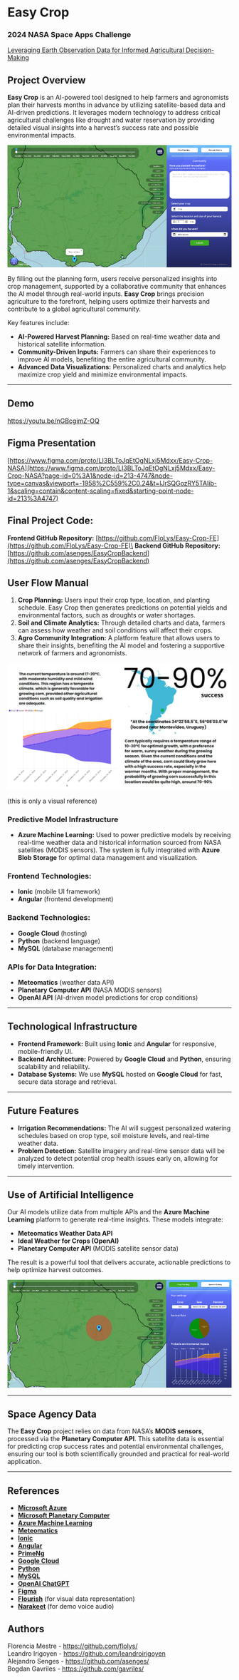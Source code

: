 # Easy Crop

### 2024 NASA Space Apps Challenge
[Leveraging Earth Observation Data for Informed Agricultural Decision-Making](https://www.spaceappschallenge.org/nasa-space-apps-2024/challenges/leveraging-earth-observation-data-for-informed-agricultural-decision-making/)

## Project Overview

**Easy Crop** is an AI-powered tool designed to help farmers and agronomists plan their harvests months in advance by utilizing satellite-based data and AI-driven predictions. It leverages modern technology to address critical agricultural challenges like drought and water reservation by providing detailed visual insights into a harvest’s success rate and possible environmental impacts.

![images/logo.png](https://github.com/FloLys/Easy-Crop-FE/blob/main/001.PNG)

By filling out the planning form, users receive personalized insights into crop management, supported by a collaborative community that enhances the AI model through real-world inputs. **Easy Crop** brings precision agriculture to the forefront, helping users optimize their harvests and contribute to a global agricultural community.

Key features include:
- **AI-Powered Harvest Planning:** Based on real-time weather data and historical satellite information.
- **Community-Driven Inputs:** Farmers can share their experiences to improve AI models, benefiting the entire agricultural community.
- **Advanced Data Visualizations:** Personalized charts and analytics help maximize crop yield and minimize environmental impacts.

---

## Demo
https://youtu.be/nGBcgimZ-OQ

## Figma Presentation
[https://www.figma.com/proto/LI3BLToJqEtOgNLxj5Mdxx/Easy-Crop-NASA](https://www.figma.com/proto/LI3BLToJqEtOgNLxj5Mdxx/Easy-Crop-NASA?page-id=0%3A1&node-id=213-4747&node-type=canvas&viewport=-1958%2C559%2C0.24&t=lJrSQGozRY5TAIib-1&scaling=contain&content-scaling=fixed&starting-point-node-id=213%3A4747)

## Final Project Code:
**Frontend GitHub Repository:** [https://github.com/FloLys/Easy-Crop-FE](https://github.com/FloLys/Easy-Crop-FE)\
**Backend GitHub Repository:** [https://github.com/asenges/EasyCropBackend](https://github.com/asenges/EasyCropBackend)


## User Flow Manual

1. **Crop Planning:** Users input their crop type, location, and planting schedule. Easy Crop then generates predictions on potential yields and environmental factors, such as droughts or water shortages.
2. **Soil and Climate Analytics:** Through detailed charts and data, farmers can assess how weather and soil conditions will affect their crops.
3. **Agro Community Integration:** A platform feature that allows users to share their insights, benefiting the AI model and fostering a supportive network of farmers and agronomists.

![imagn/3.png](https://github.com/FloLys/Easy-Crop-FE/blob/main/3.png) 

(this is only a visual reference)

### Predictive Model Infrastructure
- **Azure Machine Learning:** Used to power predictive models by receiving real-time weather data and historical information sourced from NASA satellites (MODIS sensors). The system is fully integrated with **Azure Blob Storage** for optimal data management and visualization.

### Frontend Technologies:
- **Ionic** (mobile UI framework)
- **Angular** (frontend development)

### Backend Technologies:
- **Google Cloud** (hosting)
- **Python** (backend language)
- **MySQL** (database management)

### APIs for Data Integration:
- **Meteomatics** (weather data API)
- **Planetary Computer API** (NASA MODIS sensors)
- **OpenAI API** (AI-driven model predictions for crop conditions)

---

## Technological Infrastructure

- **Frontend Framework:** Built using **Ionic** and **Angular** for responsive, mobile-friendly UI.
- **Backend Architecture:** Powered by **Google Cloud** and **Python**, ensuring scalability and reliability.
- **Database Systems:** We use **MySQL** hosted on **Google Cloud** for fast, secure data storage and retrieval.

---

## Future Features

- **Irrigation Recommendations:** The AI will suggest personalized watering schedules based on crop type, soil moisture levels, and real-time weather data.
- **Problem Detection:** Satellite imagery and real-time sensor data will be analyzed to detect potential crop health issues early on, allowing for timely intervention.

---

## Use of Artificial Intelligence

Our AI models utilize data from multiple APIs and the **Azure Machine Learning** platform to generate real-time insights. These models integrate:
- **Meteomatics Weather Data API**
- **Ideal Weather for Crops (OpenAI)**
- **Planetary Computer API** (MODIS satellite sensor data)

The result is a powerful tool that delivers accurate, actionable predictions to help optimize harvest outcomes.

![images/002.PNG](https://github.com/FloLys/Easy-Crop-FE/blob/main/002.PNG)

---

## Space Agency Data

The **Easy Crop** project relies on data from NASA’s **MODIS sensors**, processed via the **Planetary Computer API**. This satellite data is essential for predicting crop success rates and potential environmental challenges, ensuring our tool is both scientifically grounded and practical for real-world application.



---

## References

- **[Microsoft Azure](https://azure.microsoft.com/)**
- **[Microsoft Planetary Computer](https://planetarycomputer.microsoft.com/)**
- **[Azure Machine Learning](https://azure.microsoft.com/en-us/products/machine-learning)**
- **[Meteomatics](https://www.meteomatics.com/)**
- **[Ionic](https://ionicframework.com/)**
- **[Angular](https://angular.dev/)**
- **[PrimeNg](https://primeng.org/)**
- **[Google Cloud](https://cloud.google.com/)**
- **[Python](https://www.python.org/)**
- **[MySQL](https://www.mysql.com/)**
- **[OpenAI ChatGPT](https://openai.com/)**
- **[Figma](https://www.figma.com/)**
- **[Flourish](https://flourish.studio/)** (for visual data representation)
- **[Narakeet](https://www.narakeet.com/)** (for demo voice audio)


## Authors

Florencia Mestre - https://github.com/flolys/ \
Leandro Irigoyen - https://github.com/leandroirigoyen \
Alejandro Senges - https://github.com/asenges/ \
Bogdan Gavriles - https://github.com/gavriles/ 
